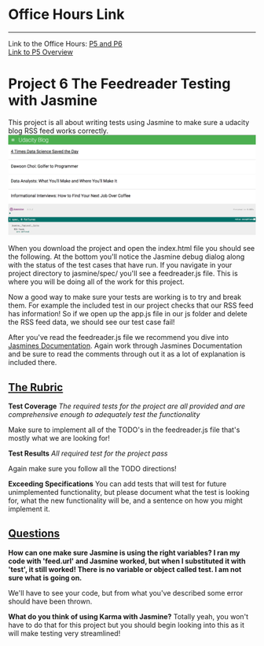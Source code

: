 <h1>Office Hours Link</h1>
<hr>
Link to the Office Hours: <a href="https://plus.google.com/u/0/events/cb3105iclo5391h3bfg805m9k3k?authkey=CKG-_pG1hN_cmwE">P5 and P6</a><br>
<a href="../../Javascript Design Patterns/P5 Project Overview/">Link to P5 Overview</a>
<h1>Project 6 The Feedreader Testing with Jasmine</h1>
This project is all about writing tests using Jasmine to make sure a udacity blog RSS feed works correctly. 

<img src="images/feedreader-index.png"/>

When you download the project and open the index.html file you should see the following. At the bottom you'll notice the Jasmine debug dialog along with the status of the test cases that have run. If you navigate in your project directory to jasmine/spec/ you'll see a feedreader.js file. This is where you will be doing all of the work for this project. 

Now a good way to make sure your tests are working is to try and break them. For example the included test in our project checks that our RSS feed has information! So if we open up the app.js file in our js folder and delete the RSS feed data, we should see our test case fail!

After you've read the feedreader.js file we recommend you dive into <a href="http://jasmine.github.io/2.2/introduction.html">Jasmines Documentation</a>. Again work through Jasmines Documentation and be sure to read the comments through out it as a lot of explanation is included there. 


<h2><u>The Rubric</u></h2>

<b>Test Coverage</b>
<i>The required tests for the project are all provided and are comprehensive enough to adequately test the functionality</i>

Make sure to implement all of the TODO's in the feedreader.js file that's mostly what we are looking for! 

<b>Test Results</b>
<i>All required test for the project pass</i>

Again make sure you follow all the TODO directions!

<b>Exceeding Specifications</b>
You can add tests that will test for future unimplemented functionality, but please document what the test is looking for, what the new functionality will be, and a sentence on how you might implement it. 

<h2><u>Questions</u></h2>

<b>How can one make sure Jasmine is using the right variables? I ran my code with 'feed.url' and Jasmine worked, but when I substituted it with 'test', it still worked! There is no variable or object called test. I am not sure what is going on.</b>

We'll have to see your code, but from what you've described some error should have been thrown. 

<b>What do you think of using Karma with Jasmine?</b>
Totally yeah, you won't have to do that for this project but you should begin looking into this as it will make testing very streamlined!
